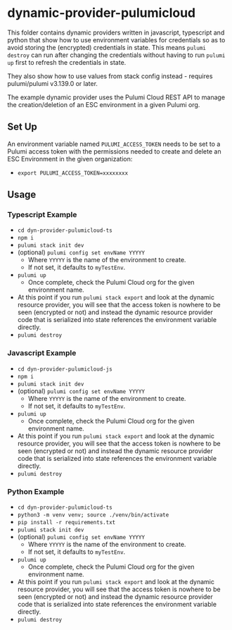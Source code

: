 # dynamic-provider-pulumicloud

This folder contains dynamic providers written in javascript, typescript and python that show how to use environment variables for credentials so as to avoid storing the (encrypted) credentials in state. This means `pulumi destroy` can run after changing the credentials without having to run `pulumi up` first to refresh the credentials in state.

They also show how to use values from stack config instead - requires pulumi/pulumi v3.139.0 or later.

The example dynamic provider uses the Pulumi Cloud REST API to manage the creation/deletion of an ESC environment in a given Pulumi org. 

## Set Up
An environment variable named `PULUMI_ACCESS_TOKEN` needs to be set to a Pulumi access token with the permissions needed to create and delete an ESC Environment in the given organization:
* `export PULUMI_ACCESS_TOKEN=xxxxxxxx`

## Usage
### Typescript Example
* `cd dyn-provider-pulumicloud-ts`
* `npm i`
* `pulumi stack init dev`
* (optional) `pulumi config set envName YYYYY`
  * Where `YYYYY` is the name of the environment to create.
  * If not set, it defaults to `myTestEnv`.
* `pulumi up`
  * Once complete, check the Pulumi Cloud org for the given environment name.
* At this point if you run `pulumi stack export` and look at the dynamic resource provider, you will see that the access token is nowhere to be seen (encrypted or not) and instead the dynamic resource provider code that is serialized into state references the environment variable directly.
* `pulumi destroy`

### Javascript Example
* `cd dyn-provider-pulumicloud-js`
* `npm i`
* `pulumi stack init dev`
* (optional) `pulumi config set envName YYYYY`
  * Where `YYYYY` is the name of the environment to create.
  * If not set, it defaults to `myTestEnv`.
* `pulumi up`
  * Once complete, check the Pulumi Cloud org for the given environment name.
* At this point if you run `pulumi stack export` and look at the dynamic resource provider, you will see that the access token is nowhere to be seen (encrypted or not) and instead the dynamic resource provider code that is serialized into state references the environment variable directly.
* `pulumi destroy`

### Python Example
* `cd dyn-provider-pulumicloud-ts`
* `python3 -m venv venv; source ./venv/bin/activate`
* `pip install -r requirements.txt`
* `pulumi stack init dev`
* (optional) `pulumi config set envName YYYYY`
  * Where `YYYYY` is the name of the environment to create.
  * If not set, it defaults to `myTestEnv`.
* `pulumi up`
  * Once complete, check the Pulumi Cloud org for the given environment name.
* At this point if you run `pulumi stack export` and look at the dynamic resource provider, you will see that the access token is nowhere to be seen (encrypted or not) and instead the dynamic resource provider code that is serialized into state references the environment variable directly.
* `pulumi destroy`



